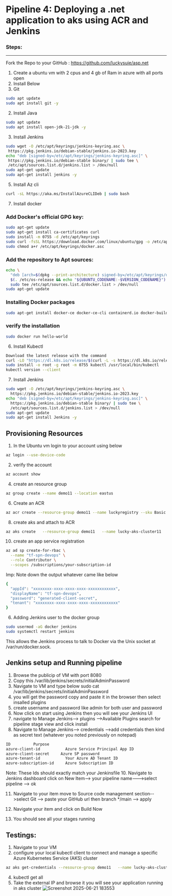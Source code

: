 # Pipeline 4: Deploying a .net application to aks using ACR and Jenkins
### Steps:
-----------
Fork the Repo to your GitHub : https://github.com/luckysuie/asp.net
1. Create a ubuntu vm with 2 cpus and 4 gb of Ram in azure with all ports open
2. Install Below
1. Git 
```bash
sudo apt update 
sudo apt install git -y
```
2. Install Java
```bash
sudo apt update 
sudo apt install open-jdk-21-jdk -y
```
3. Install Jenkins
```bash
sudo wget -O /etc/apt/keyrings/jenkins-keyring.asc \
 https://pkg.jenkins.io/debian-stable/jenkins.io-2023.key
echo "deb [signed-by=/etc/apt/keyrings/jenkins-keyring.asc]" \
 https://pkg.jenkins.io/debian-stable binary/ | sudo tee \
 /etc/apt/sources.list.d/jenkins.list > /dev/null
sudo apt-get update
sudo apt-get install jenkins -y
```

5. Install Az cli
```bash
curl -sL https://aka.ms/InstallAzureCLIDeb | sudo bash
```
7. Install docker
### Add Docker's official GPG key:
```bash
sudo apt-get update
sudo apt-get install ca-certificates curl
sudo install -m 0755 -d /etc/apt/keyrings
sudo curl -fsSL https://download.docker.com/linux/ubuntu/gpg -o /etc/apt/keyrings/docker.asc
sudo chmod a+r /etc/apt/keyrings/docker.asc
```

### Add the repository to Apt sources:
```bash
echo \
  "deb [arch=$(dpkg --print-architecture) signed-by=/etc/apt/keyrings/docker.asc] https://download.docker.com/linux/ubuntu \
  $(. /etc/os-release && echo "${UBUNTU_CODENAME:-$VERSION_CODENAME}") stable" | \
  sudo tee /etc/apt/sources.list.d/docker.list > /dev/null
sudo apt-get update
```

### Installing Docker packages
```bash
sudo apt-get install docker-ce docker-ce-cli containerd.io docker-buildx-plugin docker-compose-plugin
```

### verify the installation
```bash
sudo docker run hello-world
```

6. Install Kubectl
```bash
Download the latest release with the command
curl -LO "https://dl.k8s.io/release/$(curl -L -s https://dl.k8s.io/release/stable.txt)/bin/linux/amd64/kubectl"
sudo install -o root -g root -m 0755 kubectl /usr/local/bin/kubectl
kubectl version --client
```

7. Install Jenkins
```bash
sudo wget -O /etc/apt/keyrings/jenkins-keyring.asc \
  https://pkg.jenkins.io/debian-stable/jenkins.io-2023.key
echo "deb [signed-by=/etc/apt/keyrings/jenkins-keyring.asc]" \
  https://pkg.jenkins.io/debian-stable binary/ | sudo tee \
  /etc/apt/sources.list.d/jenkins.list > /dev/null
sudo apt-get update
sudo apt-get install Jenkins -y
```
## Provisioning Resources
1. In the Ubuntu vm login to your account using below
```bash
az login --use-device-code
```
2. verify the account
```bash
az account show
```
4. create an resource group
```bash
az group create --name demo11 --location eastus
```
6. Create an ACR
```bash
az acr create --resource-group demo11 --name luckyregistry --sku Basic
```
8. create aks and attach to ACR
```bash
az aks create   --resource-group demo11   --name lucky-aks-cluster11   --node-count 1   --generate-ssh-keys   --attach-acr luckyregistry
```

10. create an app service registration
```bash
az ad sp create-for-rbac \
  --name "tf-spn-devops" \
  --role Contributor \
  --scopes /subscriptions/your-subscription-id
```
Imp: Note down the output whatever came like below
```bash
{
  "appId": "xxxxxxxx-xxxx-xxxx-xxxx-xxxxxxxxxxxx",
  "displayName": "tf-spn-devops",
  "password": "generated-client-secret",
  "tenant": "xxxxxxxx-xxxx-xxxx-xxxx-xxxxxxxxxxxx"
}
```
6.  Adding Jenkins user to the docker group
```bash
sudo usermod -aG docker jenkins
sudo systemctl restart jenkins
```
This allows the Jenkins process to talk to Docker via the Unix socket at /var/run/docker.sock.

Jenkins setup and Running pipeline
--------------------------
1. Browse the publicip of VM with port 8080
2. Copy this /var/lib/jenkins/secrets/initialAdminPassword
3. Navigate to VM and type below
sudo cat /var/lib/jenkins/secrets/initialAdminPassword
4. you will get the password copy and paste it in the browser then select insalled plugins
5. create username and password like admin for both user and password
6. Now click on start using Jenkins then you will see your Jenkins UI
7. navigate to Manage Jenkins--> plugins -->Available Plugins search for pipeline stage view and click install
8. Navigate to Manage Jenkins--> credentials -->add credentials then kind as secret text (whatever you noted previously on notepad)
```bash
ID			Purpose
azure-client-id		      Azure Service Principal App ID
azure-client-secret	    Azure SP password
azure-tenant-id		      Your Azure AD Tenant ID
azure-subscription-id	  Azure Subscription ID
```
Note: These Ids should exactly match your Jenkinsfile
10. Navigate to Jenkins dashboard click on New Item--> your pipeline name--->select pipeline --> ok

11. Navigate to your item move to Source code management section-->select Git --> paste your GitHub url then branch */main --> apply

12. Navigate your item and click on Build Now
13. You should see all your stages running

Testings:
----------
1. Navigate to your VM
2. configure your local kubectl client to connect and manage a specific Azure Kubernetes Service (AKS) cluster
```bash
az aks get-credentials --resource-group demo11   --name lucky-aks-cluster11
```
4. kubectl get all
5. Take the external IP and browse it you will see your application running in aks cluster
![Screenshot 2025-06-21 183553](https://github.com/user-attachments/assets/7f0e9bda-2ff4-49c9-9815-0685e5cb5ac5)
